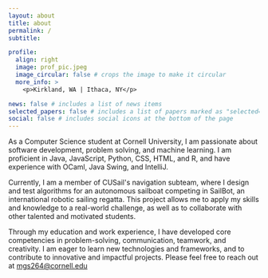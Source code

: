 ```yaml
---
layout: about
title: about
permalink: /
subtitle:

profile:
  align: right
  image: prof_pic.jpeg
  image_circular: false # crops the image to make it circular
  more_info: >
    <p>Kirkland, WA | Ithaca, NY</p>

news: false # includes a list of news items
selected_papers: false # includes a list of papers marked as "selected={true}"
social: false # includes social icons at the bottom of the page
---
```


As a Computer Science student at Cornell University, I am passionate about software development, problem solving, and machine learning. I am proficient in Java, JavaScript, Python, CSS, HTML, and R, and have experience with OCaml, Java Swing, and IntelliJ.

Currently, I am a member of CUSail's navigation subteam, where I design and test algorithms for an autonomous sailboat competing in SailBot, an international robotic sailing regatta. This project allows me to apply my skills and knowledge to a real-world challenge, as well as to collaborate with other talented and motivated students.

Through my education and work experience, I have developed core competencies in problem-solving, communication, teamwork, and creativity. I am eager to learn new technologies and frameworks, and to contribute to innovative and impactful projects. Please feel free to reach out at mgs264@cornell.edu
